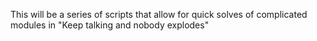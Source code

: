 This will be a series of scripts that allow for quick solves of complicated modules in "Keep talking and nobody explodes"